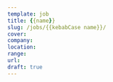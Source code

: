 ```yaml
---
template: job
title: {{name}}
slug: /jobs/{{kebabCase name}}/
cover:
company:
location:
range:
url:
draft: true
---
```

